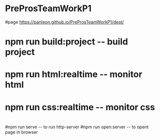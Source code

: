 # PreProsTeamWorkP1
#page https://panleon.github.io/PreProsTeamWorkP1/dest/
# npm run build:project -- build project
# npm run html:realtime -- monitor html
# npm run css:realtime -- monitor css
#
#npm run serve -- to run http-server
#npm run open:server -- to opent page in browser


